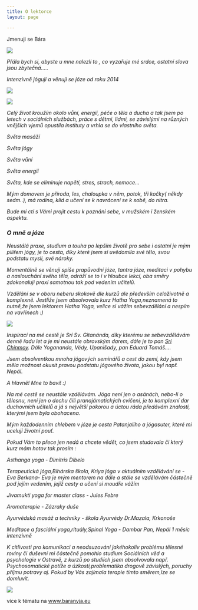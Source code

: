 ```yaml
---
title: O lektorce
layout: page

---
```


Jmenuji se Bára

![](/uploads/img_20211223_093913_290.jpg)

_Přála bych si, abyste u mne nalezli to , co vyzařuje mé srdce, ostatní slova jsou zbytečná....._

_Intenzivně jóguji a věnuji se józe od roku 2014_

![](/uploads/img_20220127_154326_900.jpg)

![](/uploads/img_20210421_102053.jpg)

_Celý život kroužím okolo vůní, energií, péče o těla a ducha a tak jsem po letech v sociálních službách, práce s dětmi, lidmi, se závislými na různých vnějších vjemů opustila instituty a vrhla se do vlastního světa._

_Světa masáží_

_Světa jógy_

_Světa vůní_

_Světa energií_

_Světa, kde se eliminuje napětí, stres, strach, nemoce…_

_Mým domovem je příroda, les, chaloupka v něm, potok, tři kočky( někdy sedm..), má rodina, klid a učení se k navrácení se k sobě, do nitra._

_Bude mi ctí s Vámi projít cestu k poznání sebe, v mužském i ženském aspektu._

### _O mně a józe_

_Neustálá praxe, studium a touha po lepším životě pro sebe i ostatní je mým pilířem jógy, je to cesta, díky které jsem si uvědomila své tělo, svou podstatu mysli, své nároky._

_Momentálně se věnuji spíše prapůvodní józe, tantra józe, meditaci v pohybu a naslouchání svého těla, odráží se to i v hloubce lekcí, oba směry zdokonaluji praxí samotnou tak pod vedením učitelů._

_Vzdělání se v oboru neberu skokově dle kurzů ale především celoživotně a komplexně. Jestliže jsem absolvovala kurz Hatha Yoga,neznamená to nutně,že jsem lektorem Hatha Yoga, velice si vážím sebevzdělání a nespím na vavřínech :)_

![](/uploads/IMG_20190704_104009_457-2.jpg)

_Inspirací na mé cestě je Srí Sv. Gitanánda, díky kterému se sebevzdělávám denně řadu let a je mi neustále obrovským darem, dále je to pan_  [_Srí Chinmoy_](https://cs.wikipedia.org/wiki/%C5%A0r%C3%AD_%C4%8Cinmoj)_. Dále Yogananda, Védy, Upanišady, pan Eduard Tomáš...._

_Jsem absolventkou mnoha jógových seminářů a cest do zemí, kdy jsem měla možnost okusit pravou podstatu jógového života, jakou byl např. Nepál._

_A hlavně! Mne to baví! :)_

_Na mé cestě se neustále vzdělávám. Jóga není jen o asánách, nebo-li o tělesnu, není jen o dechu čili pranajámatických cvičení, je to komplexní dar duchovních učitelů a já s největší pokorou a úctou ráda předávám znalosti, kterými jsem byla obohacena._

_Mým každodenním chlebem v józe je cesta Patanjalího a jógasuter, které mi ucelují životní pouť._

_Pokud Vám to přece jen nedá a chcete vědět, co jsem studovala či který kurz mám hotov tak prosím :_

_Asthanga yoga - Dimitris Dibelo_

_Terapeutická jóga,Bihárska škola, Kriya jóga v aktuálním vzdělávání se -Eva Berkana- Eva je mým mentorem na dále a stále se vzdělávám částečně pod jejím vedením, jejíž cesty a učení si moudře vážím_

_Jivamukti yoga for master class - Jules Febre_

_Aromaterapie - Zázraky duše_

_Ayurvédská masáž a techniky - škola Ayurvédy Dr.Mazala, Krkonoše_

_Meditace a fasciální yoga,rituály,Spinal Yoga - Dambar Pan, Nepál 1 měsíc intenzivně_

_K citlivosti pro komunikaci a neodsuzování jakéhokoliv problému tělesné roviny či duševní mi částečně pomohlo studium Sociálních věd a psychologie v Ostravě, z kurzů po studiích jsem absolvovala např. Psychosomatické potíže a úzkosti,problematika drogově závislých, poruchy příjmu potravy aj. Pokud by Vás zajímala terapie tímto směrem,lze se domluvit._

![](/uploads/img_20220303_180155_420.jpg)

více k tématu na www.baranyja.eu